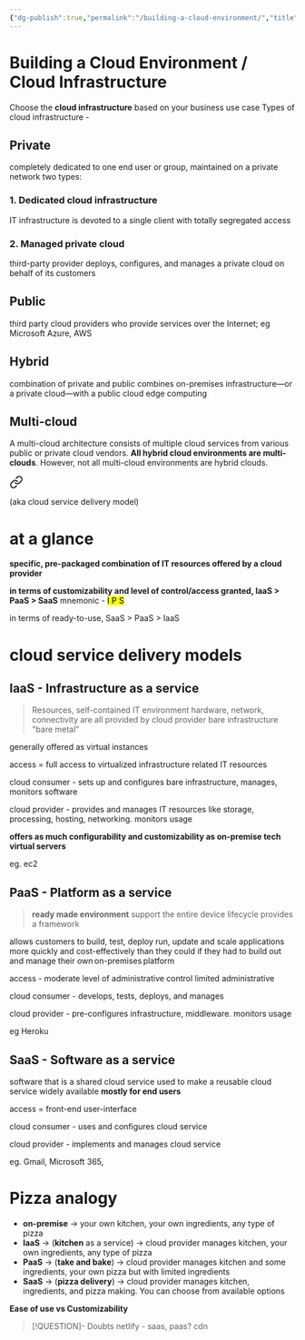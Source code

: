 ```yaml
---
{"dg-publish":true,"permalink":"/building-a-cloud-environment/","title":"Building a Cloud Environment","tags":["cloudcomputing"],"created":"2023-05-04","updated":""}
---
```



# Building a Cloud Environment / Cloud Infrastructure 

Choose the **cloud infrastructure** based on your business use case 
Types of cloud infrastructure - 
## Private
completely dedicated to one end user or group, maintained on a private network
two types: 
### 1. Dedicated cloud infrastructure 
IT infrastructure is devoted to a single client with totally segregated access
### 2. Managed private cloud
 third-party provider deploys, configures, and manages a private cloud on behalf of its customers
## Public 
third party cloud providers who provide services over the Internet; eg Microsoft Azure, AWS 
## Hybrid 
combination of private and public 
combines on-premises infrastructure—or a private cloud—with a public cloud 
edge computing 
## Multi-cloud 
A multi-cloud architecture consists of multiple cloud services from various public or private cloud vendors. **All hybrid cloud environments are multi-clouds**. However, not all multi-cloud environments are hybrid clouds.


<div class="transclusion internal-embed is-loaded"><a class="markdown-embed-link" href="/cloud-delivery-models/" aria-label="Open link"><svg xmlns="http://www.w3.org/2000/svg" width="24" height="24" viewBox="0 0 24 24" fill="none" stroke="currentColor" stroke-width="2" stroke-linecap="round" stroke-linejoin="round" class="svg-icon lucide-link"><path d="M10 13a5 5 0 0 0 7.54.54l3-3a5 5 0 0 0-7.07-7.07l-1.72 1.71"></path><path d="M14 11a5 5 0 0 0-7.54-.54l-3 3a5 5 0 0 0 7.07 7.07l1.71-1.71"></path></svg></a><div class="markdown-embed">





(aka cloud service delivery model)

# at a glance
**specific, pre-packaged combination of IT resources offered by a cloud provider**

**in terms of customizability and level of control/access granted, IaaS > PaaS > SaaS** 
mnemonic - <mark>I P S</mark>

in terms of ready-to-use, SaaS > PaaS > IaaS

# cloud service delivery models 

## IaaS - Infrastructure as a service
> Resources, self-contained IT environment 
> hardware, network, connectivity are all provided by cloud provider 
> bare infrastructure
> "bare metal"

generally offered as virtual instances

access = full access to virtualized infrastructure related IT resources

cloud consumer - sets up and configures bare infrastructure, manages, monitors software 

cloud provider - provides and manages IT resources like storage, processing, hosting, networking. monitors usage 

**offers as much configurability and customizability as on-premise tech**
**virtual servers**

eg. ec2

## PaaS - Platform as a service
>**ready made environment**
>support the entire device lifecycle
>provides a framework

allows customers to build, test, deploy run, update and scale applications more quickly and cost-effectively than they could if they had to build out and manage their own on-premises platform

access - moderate level of administrative control
limited administrative

cloud consumer - develops, tests, deploys, and manages

cloud provider - pre-configures infrastructure, middleware. monitors usage

eg Heroku 

## SaaS - Software as a service 
software that is  a shared cloud service
used to make a reusable cloud service widely available 
**mostly for end users**

access = front-end user-interface

cloud consumer - uses and configures cloud service

cloud provider - implements and manages cloud service 

eg. Gmail, Microsoft 365,

# Pizza analogy 
- **on-premise** -> your own kitchen, your own ingredients, any type of pizza
- **IaaS** -> (**kitchen** as a service) -> cloud provider manages kitchen, your own ingredients, any type of pizza
- **PaaS** -> (**take and bake**) -> cloud provider manages kitchen and some ingredients, your own pizza but with limited ingredients 
- **SaaS** -> (**pizza delivery**) -> cloud provider manages kitchen, ingredients, and pizza making. You can choose from available options 

**Ease of use vs Customizability**


>[!QUESTION]- Doubts
>netlify - saas, paas?
>cdn





</div></div>
